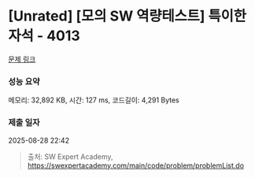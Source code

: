 # [Unrated] [모의 SW 역량테스트] 특이한 자석 - 4013 

[문제 링크](https://swexpertacademy.com/main/code/problem/problemDetail.do?contestProbId=AWIeV9sKkcoDFAVH) 

### 성능 요약

메모리: 32,892 KB, 시간: 127 ms, 코드길이: 4,291 Bytes

### 제출 일자

2025-08-28 22:42



> 출처: SW Expert Academy, https://swexpertacademy.com/main/code/problem/problemList.do
